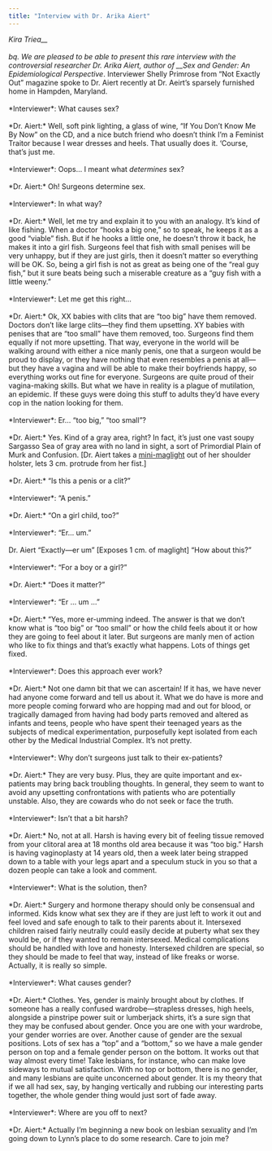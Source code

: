 ```yaml
---
title: "Interview with Dr. Arika Aiert"
---
```


_Kira Triea\_\_<br><br>bq. We are pleased to be able to present this rare interview with the controversial researcher Dr. Arika Aiert, author of \_\_Sex and Gender: An Epidemiological Perspective_. Interviewer Shelly Primrose from &#8220;Not Exactly Out&#8221; magazine spoke to Dr. Aiert recently at Dr. Aeirt&#8217;s sparsely furnished home in Hampden, Maryland.<br><br>\*Interviewer\*: What causes sex?<br><br>\*Dr. Aiert:\* Well, soft pink lighting, a glass of wine, &#8220;If You Don&#8217;t Know Me By Now&#8221; on the CD, and a nice butch friend who doesn&#8217;t think I&#8217;m a Feminist Traitor because I wear dresses and heels. That usually does it. &#8216;Course, that&#8217;s just me.<br><br>\*Interviewer\*: Oops&#8230; I meant what _determines_ sex?<br><br>\*Dr. Aiert:\* Oh! Surgeons determine sex.<br><br>\*Interviewer\*: In what way?<br><br>\*Dr. Aiert:\* Well, let me try and explain it to you with an analogy. It&#8217;s kind of like fishing. When a doctor &#8220;hooks a big one,&#8221; so to speak, he keeps it as a good &#8220;viable&#8221; fish. But if he hooks a little one, he doesn&#8217;t throw it back, he makes it into a girl fish. Surgeons feel that fish with small penises will be very unhappy, but if they are just girls, then it doesn&#8217;t matter so everything will be OK. So, being a girl fish is not as great as being one of the &#8220;real guy fish,&#8221; but it sure beats being such a miserable creature as a &#8220;guy fish with a little weeny.&#8221;<br><br>\*Interviewer\*: Let me get this right&#8230;<br><br>\*Dr. Aiert:\* Ok, XX babies with clits that are &#8220;too big&#8221; have them removed. Doctors don&#8217;t like large clits&#8212;they find them upsetting. XY babies with penises that are &#8220;too small&#8221; have them removed, too. Surgeons find them equally if not more upsetting. That way, everyone in the world will be walking around with either a nice manly penis, one that a surgeon would be proud to display, or they have nothing that even resembles a penis at all&#8212;but they have a vagina and will be able to make their boyfriends happy, so everything works out fine for everyone. Surgeons are quite proud of their vagina-making skills. But what we have in reality is a plague of mutilation, an epidemic. If these guys were doing this stuff to adults they&#8217;d have every cop in the nation looking for them.<br><br>\*Interviewer\*: Er&#8230; &#8220;too big,&#8221; &#8220;too small&#8221;?<br><br>\*Dr. Aiert:\* Yes. Kind of a gray area, right? In fact, it&#8217;s just one vast soupy Sargasso Sea of gray area with no land in sight, a sort of Primordial Plain of Murk and Confusion. [Dr. Aiert takes a [mini-maglight][1] out of her shoulder holster, lets 3 cm. protrude from her fist.]<br><br>\*Dr. Aiert:\* &#8220;Is this a penis or a clit?&#8221;<br><br>\*Interviewer\*: &#8220;A penis.&#8221;<br><br>\*Dr. Aiert:\* &#8220;On a girl child, too?&#8221;<br><br>\*Interviewer\*: &#8220;Er&#8230; um.&#8221;<br><br>Dr. Aiert &#8220;Exactly&#8212;er um&#8221; [Exposes 1 cm. of maglight] &#8220;How about this?&#8221;<br><br>\*Interviewer\*: &#8220;For a boy or a girl?&#8221;<br><br>\*Dr. Aiert:\* &#8220;Does it matter?&#8221;<br><br>\*Interviewer\*: &#8220;Er &#8230; um &#8230;&#8221;<br><br>\*Dr. Aiert:\* &#8220;Yes, more er-umming indeed. The answer is that we don&#8217;t know what is &#8220;too big&#8221; or &#8220;too small&#8221; or how the child feels about it or how they are going to feel about it later. But surgeons are manly men of action who like to fix things and that&#8217;s exactly what happens. Lots of things get fixed.<br><br>\*Interviewer\*: Does this approach ever work?<br><br>\*Dr. Aiert:\* Not one damn bit that we can ascertain! If it has, we have never had anyone come forward and tell us about it. What we do have is more and more people coming forward who are hopping mad and out for blood, or tragically damaged from having had body parts removed and altered as infants and teens, people who have spent their teenaged years as the subjects of medical experimentation, purposefully kept isolated from each other by the Medical Industrial Complex. It&#8217;s not pretty.<br><br>\*Interviewer\*: Why don&#8217;t surgeons just talk to their ex-patients?<br><br>\*Dr. Aiert:\* They are very busy. Plus, they are quite important and ex-patients may bring back troubling thoughts. In general, they seem to want to avoid any upsetting confrontations with patients who are potentially unstable. Also, they are cowards who do not seek or face the truth.<br><br>\*Interviewer\*: Isn&#8217;t that a bit harsh?<br><br>\*Dr. Aiert:\* No, not at all. Harsh is having every bit of feeling tissue removed from your clitoral area at 18 months old area because it was &#8220;too big.&#8221; Harsh is having vaginoplasty at 14 years old, then a week later being strapped down to a table with your legs apart and a speculum stuck in you so that a dozen people can take a look and comment.<br><br>\*Interviewer\*: What is the solution, then?<br><br>\*Dr. Aiert:\* Surgery and hormone therapy should only be consensual and informed. Kids know what sex they are if they are just left to work it out and feel loved and safe enough to talk to their parents about it. Intersexed children raised fairly neutrally could easily decide at puberty what sex they would be, or if they wanted to remain intersexed. Medical complications should be handled with love and honesty. Intersexed children are special, so they should be made to feel that way, instead of like freaks or worse. Actually, it is really so simple.<br><br>\*Interviewer\*: What causes gender?<br><br>\*Dr. Aiert:\* Clothes. Yes, gender is mainly brought about by clothes. If someone has a really confused wardrobe&#8212;strapless dresses, high heels, alongside a pinstripe power suit or lumberjack shirts, it&#8217;s a sure sign that they may be confused about gender. Once you are one with your wardrobe, your gender worries are over. Another cause of gender are the sexual positions. Lots of sex has a &#8220;top&#8221; and a &#8220;bottom,&#8221; so we have a male gender person on top and a female gender person on the bottom. It works out that way almost every time! Take lesbians, for instance, who can make love sideways to mutual satisfaction. With no top or bottom, there is no gender, and many lesbians are quite unconcerned about gender. It is my theory that if we all had sex, say, by hanging vertically and rubbing our interesting parts together, the whole gender thing would just sort of fade away.<br><br>\*Interviewer\*: Where are you off to next?<br><br>\*Dr. Aiert:\* Actually I&#8217;m beginning a new book on lesbian sexuality and I&#8217;m going down to Lynn&#8217;s place to do some research. Care to join me?<br>

 [1]: http://www.maglite.com/productline.asp